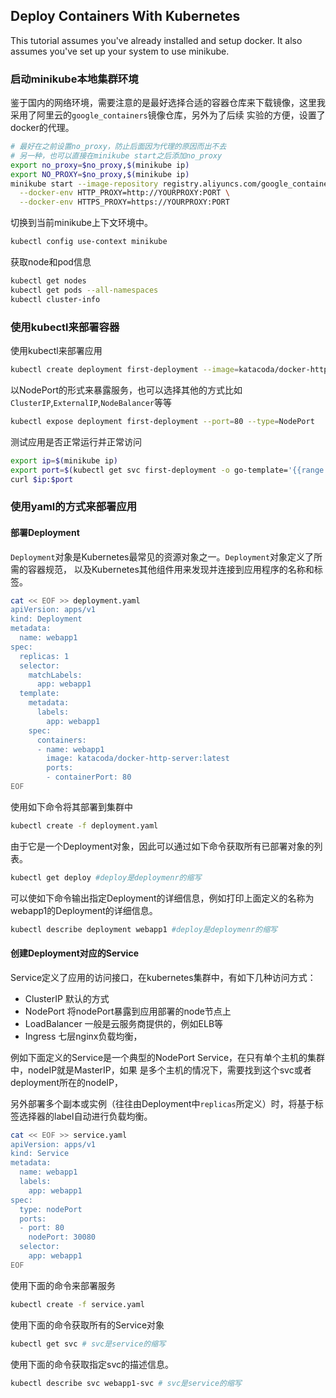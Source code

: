 ## Deploy Containers With Kubernetes

This tutorial assumes you've already installed and setup docker.
It also assumes you've set up your system to use minikube.

### 启动minikube本地集群环境

鉴于国内的网络环境，需要注意的是最好选择合适的容器仓库来下载镜像，这里我采用了阿里云的`google_containers`镜像仓库，另外为了后续
实验的方便，设置了docker的代理。

```bash
# 最好在之前设置no_proxy，防止后面因为代理的原因而出不去
# 另一种，也可以直接在minikube start之后添加no_proxy
export no_proxy=$no_proxy,$(minikube ip)
export NO_PROXY=$no_proxy,$(minikube ip)
minikube start --image-repository registry.aliyuncs.com/google_containers \
  --docker-env HTTP_PROXY=http://YOURPROXY:PORT \
  --docker-env HTTPS_PROXY=https://YOURPROXY:PORT
```

切换到当前minikube上下文环境中。

```bash
kubectl config use-context minikube
```

获取node和pod信息 

```bash
kubectl get nodes
kubectl get pods --all-namespaces
kubectl cluster-info
```



### 使用kubectl来部署容器

使用kubectl来部署应用
```bash
kubectl create deployment first-deployment --image=katacoda/docker-http-server
```

以NodePort的形式来暴露服务，也可以选择其他的方式比如`ClusterIP`,`ExternalIP`,`NodeBalancer`等等

```bash
kubectl expose deployment first-deployment --port=80 --type=NodePort
```

测试应用是否正常运行并正常访问
```bash
export ip=$(minikube ip)
export port=$(kubectl get svc first-deployment -o go-template='{{range.spec.ports}}{{if .nodePort}}{{.nodePort}}{{"\n"}}{{end}}{{end}}')
curl $ip:$port
```

### 使用yaml的方式来部署应用

#### 部署Deployment

`Deployment`对象是Kubernetes最常见的资源对象之一。`Deployment`对象定义了所需的容器规范，
以及Kubernetes其他组件用来发现并连接到应用程序的名称和标签。

```bash
cat << EOF >> deployment.yaml
apiVersion: apps/v1
kind: Deployment
metadata:
  name: webapp1
spec:
  replicas: 1
  selector:
    matchLabels:
      app: webapp1
  template:
    metadata:
      labels:
        app: webapp1
    spec:
      containers:
      - name: webapp1
        image: katacoda/docker-http-server:latest
        ports:
        - containerPort: 80
EOF
```

使用如下命令将其部署到集群中

```bash
kubectl create -f deployment.yaml
```

由于它是一个Deployment对象，因此可以通过如下命令获取所有已部署对象的列表。

```bash
kubectl get deploy #deploy是deploymenr的缩写
```

可以使如下命令输出指定Deployment的详细信息，例如打印上面定义的名称为webapp1的Deployment的详细信息。

```bash
kubectl describe deployment webapp1 #deploy是deploymenr的缩写
```

#### 创建Deployment对应的Service

Service定义了应用的访问接口，在kubernetes集群中，有如下几种访问方式：

- ClusterIP 默认的方式
- NodePort 将nodePort暴露到应用部署的node节点上
- LoadBalancer 一般是云服务商提供的，例如ELB等
- Ingress 七层nginx负载均衡，


例如下面定义的Service是一个典型的NodePort Service，在只有单个主机的集群中，nodeIP就是MasterIP，如果
是多个主机的情况下，需要找到这个svc或者deployment所在的nodeIP，

另外部署多个副本或实例（往往由Deployment中`replicas`所定义）时，将基于标签选择器的label自动进行负载均衡。


```bash
cat << EOF >> service.yaml
apiVersion: apps/v1
kind: Service
metadata:
  name: webapp1
  labels:
    app: webapp1
spec:
  type: nodePort
  ports:
  - port: 80
    nodePort: 30080
  selector:
    app: webapp1
EOF
```
使用下面的命令来部署服务

```bash
kubectl create -f service.yaml
```

使用下面的命令获取所有的Service对象
```bash
kubectl get svc # svc是service的缩写
```

使用下面的命令获取指定svc的描述信息。
```bash
kubectl describe svc webapp1-svc # svc是service的缩写
```



